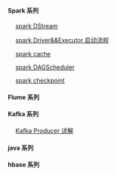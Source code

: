 #### Spark 系列
&emsp; [spark DStream](https://github.com/y0908105023/wiki/wiki/spark-dstream)

&emsp; [spark Driver&&Executor 启动流程](https://github.com/y0908105023/wiki/wiki/spark-executor-start)

&emsp; [spark cache](https://github.com/y0908105023/wiki/wiki/spark-Cache-%E6%8C%81%E4%B9%85%E5%8C%96%E8%AF%A6%E8%A7%A3)

&emsp; [spark DAGScheduler](https://github.com/y0908105023/wiki/wiki/spark-dagscheduler)

&emsp; [spark checkpoint](https://github.com/y0908105023/wiki/wiki/spark-checkpoint-%E8%AF%A6%E8%A7%A3)

#### Flume 系列




#### Kafka 系列
&emsp; [Kafka Producer 详解](https://github.com/y0908105023/wiki/wiki/Kafka-Producer-%E8%AF%A6%E7%BB%86%E6%B5%81%E7%A8%8B)

#### java 系列


#### hbase 系列

